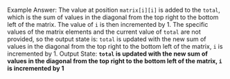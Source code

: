 Example Answer:
The value at position `matrix[i][i]` is added to the `total`, which is the sum of values in the diagonal from the top right to the bottom left of the matrix. The value of `i` is then incremented by 1. The specific values of the matrix elements and the current value of `total` are not provided, so the output state is: `total` is updated with the new sum of values in the diagonal from the top right to the bottom left of the matrix, `i` is incremented by 1.
Output State: **`total` is updated with the new sum of values in the diagonal from the top right to the bottom left of the matrix, `i` is incremented by 1**
